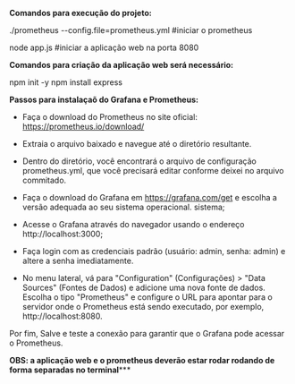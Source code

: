**Comandos para execução do projeto:**

./prometheus --config.file=prometheus.yml #iniciar o prometheus 

node app.js #iniciar a aplicação web na porta 8080

**Comandos para criação da aplicação web será necessário:**

npm init -y
npm install express

**Passos para instalaçaõ do Grafana e Prometheus:**

* Faça o download do Prometheus no site oficial: https://prometheus.io/download/

* Extraia o arquivo baixado e navegue até o diretório resultante.

* Dentro do diretório, você encontrará o arquivo de configuração prometheus.yml, que você precisará editar conforme deixei no arquivo commitado.

* Faça o download do Grafana em https://grafana.com/get e escolha a versão adequada ao seu sistema operacional.
 sistema;

* Acesse o Grafana através do navegador usando o endereço http://localhost:3000;

* Faça login com as credenciais padrão (usuário: admin, senha: admin) e altere a senha imediatamente.

* No menu lateral, vá para "Configuration" (Configurações) > "Data Sources" (Fontes de Dados) e adicione uma nova fonte de dados.
Escolha o tipo "Prometheus" e configure o URL para apontar para o servidor onde o Prometheus está sendo executado, por exemplo, http://localhost:8080.

Por fim, Salve e teste a conexão para garantir que o Grafana pode acessar o Prometheus.


****OBS: a aplicação web e o prometheus deverão estar rodar rodando de forma separadas no terminal*******
